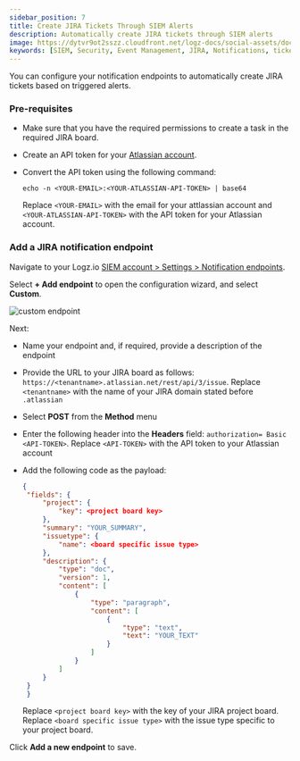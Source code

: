 ```yaml
---
sidebar_position: 7
title: Create JIRA Tickets Through SIEM Alerts
description: Automatically create JIRA tickets through SIEM alerts
image: https://dytvr9ot2sszz.cloudfront.net/logz-docs/social-assets/docs-social.jpg
keywords: [SIEM, Security, Event Management, JIRA, Notifications, tickets, alerts, automatic]
---
```


You can configure your notification endpoints to automatically create JIRA tickets based on triggered alerts. 


### Pre-requisites

* Make sure that you have the required permissions to create a task in the required JIRA board.

* Create an API token for your [Atlassian account](https://support.atlassian.com/atlassian-account/docs/manage-api-tokens-for-your-atlassian-account/).

* Convert the API token using the following command:

  ```shell
  echo -n <YOUR-EMAIL>:<YOUR-ATLASSIAN-API-TOKEN> | base64
  ```
  Replace `<YOUR-EMAIL>` with the email for your attlassian account and `<YOUR-ATLASSIAN-API-TOKEN>` with the API token for your Atlassian account.

### Add a JIRA notification endpoint


Navigate to your Logz.io [SIEM account > Settings > Notification endpoints](https://app.logz.io/#/dashboard/alerts/endpoints). 

Select **+ Add endpoint** to open the configuration wizard, and select **Custom**. 

![custom endpoint](https://dytvr9ot2sszz.cloudfront.net/logz-docs/siem-quick-start/custom-siem-endpoint.png)

Next: 

* Name your endpoint and, if required, provide a description of the endpoint

* Provide the URL to your JIRA board as follows: `https://<tenantname>.atlassian.net/rest/api/3/issue`. Replace `<tenantname>` with the name of your JIRA domain stated before `.atlassian`

* Select **POST** from the **Method** menu

* Enter the following header into the **Headers** field: `authorization= Basic <API-TOKEN>`. Replace `<API-TOKEN>` with the API token to your Atlassian account

* Add the following code as the payload:

   ```json
   {
    "fields": {
        "project": {
            "key": <project board key>
        },
        "summary": "YOUR_SUMMARY",
        "issuetype": {
            "name": <board specific issue type>
        },
        "description": {
            "type": "doc",
            "version": 1,
            "content": [
                {
                    "type": "paragraph",
                    "content": [
                        {
                            "type": "text",
                            "text": "YOUR_TEXT"
                        }
                    ]
                }
            ]
        }
    }
    }
   ```
   
   Replace `<project board key>` with the key of your JIRA project board.
   Replace `<board specific issue type>` with the issue type specific to your project board.

Click **Add a new endpoint** to save.